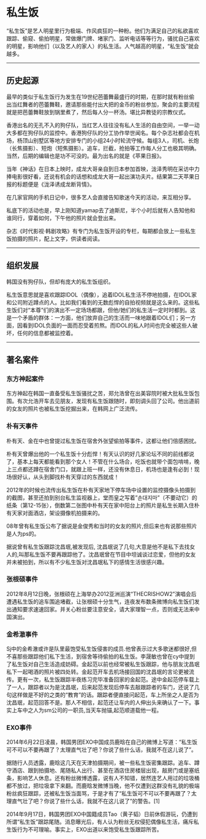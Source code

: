 私生饭
======

“私生饭”是艺人明星里行为极端、作风疯狂的一种粉。他们为满足自己的私欲喜欢跟踪、偷窥、偷拍明星，常做爆门牌、堵家门、监听电话等等行为，骚扰自己喜欢的明星，影响他们（以及艺人的家人）的私生活。人气越高的明星，“私生饭”就会越多。

---

## 历史起源

最早的类似于私生饭行为发生在19世纪芭蕾舞最盛行的时期，在那时就有粉丝偷出当红舞者的芭蕾舞鞋，邀请那些能付出大把的金币的粉丝参加，聚会的主要流程就是把芭蕾舞鞋放到锅里煮了，然后每人分一杯汤。堪比异教徒的宗教仪式。

香港出名的无孔不入的狗仔队，当红艺人往往没有私人生活的自由空间，一举一动大多都在狗仔队的监控中。香港狗仔队的分工协作举世闻名。每个杂志社都会在机场，杨顶山别墅区等地方安排专门的小组24小时轮流守候。每组3人，司机、长炮（长焦摄影）、短炮（短焦摄影）。追车，拦截，抢拍等工作每人分工也极其明确。当然，后期的编辑也是功不可没的。最为出名的就是《苹果日报》。

当年《神话》在日本上映时，成龙大哥亲自到日本参加首映，泷泽秀明在采访中力捧电影很好看，还说有机会的话想和成龙大哥一起出演功夫片。结果第二天苹果日报的标题便是《泷泽诱成龙断背情》。

在几家官网的手机日记中，很多艺人会直接告知歌迷今天的活动，来互相分享。

私底下的活动也是，早上刚知道yamap去了迪斯尼，半个小时后就有人告知他和谁同行，穿着如何，下午他的照片就会登出来。

杂志《时代影视·韩剧攻略》有专门为私生饭开设的专栏，每期都会放上一些私生饭拍摄的照片，配上文字，供读者阅读。

---

## 组织发展

韩国没有狗仔队，但却有庞大的私生饭组织。

私生饭意思就是喜欢跟踪IDOL（偶像），追着IDOL私生活不停地拍摄，在IDOL家和公司附近蹲点的人。比如我们看到的无数彪悍的自拍视频就是这么来的。这些私生饭们对“本尊”们的演出不一定场场都跟，但他/她们的私生活一定时时都到。这是一个矛盾的群体：一方面，他们放弃自己的生活而一味地跟着IDOL们；另一方面，因看到IDOL负面的一面而忍受着煎熬。而IDOL的私人时间也完全被这些人破坏，任何的信息都被监控着。

---

## 著名案件

### 东方神起案件

东方神起在韩国一直备受私生饭骚扰之苦，郑允浩曾在出美容院时被大批私生饭包围。有次允浩开车去见朋友，发现有私生饭跟随时，即刻调头回了公司。他出道前的女友的照片也被私生饭挖掘出来，在韩网上广泛流传。

### 朴有天事件

朴有天、金在中也曾提过私生饭在宿舍外张望偷拍等事件，这都让他们倍感困扰。

朴有天曾爆出他的一个私生饭十分彪悍！有天认识的好几家论坛不同的前线都说了，基本上每天都能看到那个女人！不管在什么场合，吃饭也就带个面包啃啃，晚上三点都还蹲在宿舍门口，就跟上班一样，还没有休息日，机场也是逢有必到！现场很好认，从头到脚找朴有天穿过的东西就成！

2012年的时候也流传出私生饭在朴有天家地下停车场中设置的监控摄像头拍摄到的截图，甚至还拍到别台私生监视器上，堂而皇之写着”손대지마”（不要动它）的纸条（第12-15张），倒数第二张图中朴有天在家中阳台上的照片是私生长期入住朴有天家对面酒店，架设摄像机拍摄来的。

08年曾有私生饭公布了据说是金俊秀和当时的女友的照片,但后来也有说那些照片是人为ps的。

据说曾有私生饭跟踪沈昌珉,被发现后, 沈昌珉说了几句,大意是他不是私下去找女人的,叫那私生饭不要再跟踪他了。沈昌珉曾在节目中坦诚谈过恋爱，但他的女友并未被拍到，所以有不少私生饭对沈昌珉私下的感情生活很感兴趣。

### 张根硕事件

2012年8月12日晚，张根硕在上海举办2012亚洲巡演“THECRISHOW2”演唱会后遭遇私生饭的追车围追堵截，让张根硕十分生气，连夜发布数条微博向私生饭们发出通知要求速速回家。并关心粉丝要注意安全，请大家理智一点，否则或无法来中国演出。

### 金希澈事件

Sj中的金希澈或许是队里最饱受私生饭侵害的成员.他曾表示过大多歌迷都很好,但不喜那些跟踪他们私下生活，到宿舍等待偷拍的私生饭。李晟敏也曾在cy中提到了私生饭对自己生活造成妨碍。金起范以前也经常被私生饭跟踪，他与朋友沈昌珉私下一起喝酒的照片被四处转。金起范开车去机场接回国的沈昌珉的言论更被流传。更有一次，私生饭跟踪半夜练习完毕准备回家的金起范。途中金起范停车载上了一人，跟踪者以为是沈昌珉，后来起范发现后停车去敲跟踪者的车门，还说了几句这样做是不好的之类的“教育”的话。跟踪者便直接问起范，车上所坐之人是否为沈昌珉，起范回答不是。那人不相信，起范还让车内的人伸出头来确认了一下。事实上车中之人为sm公司的一职员,当天车抛锚,起范顺道载他一程。

### EXO事件

2014年6月22日凌晨，韩国男团EXO中国成员鹿晗在自己的微博上写道：“私生饭可不可以不要再跟了？太理直气壮了吧？你说了些什么话，我就不在这儿说了”。

据随行人员透露，鹿晗这几天在天津拍摄期间，被一些私生饭密集跟踪。追车、蹲守酒店、跟到拍摄地、尾随私人出行、甚至在酒店住房楼层出现，敲房门或是塞纸条，影响艺人休息。还有粉丝微博透露，说有人不知错，居然连艺人用过的垃圾桶都不放过，把垃圾拿下来翻。而鹿晗发微博当晚，他不仅遭到这群没有礼貌的极端粉丝疯狂跟踪，还被私生饭当面骂，于是才有了“私生饭可不可以不要再跟了？太理直气壮了吧？你说了些什么话，我就不在这儿说了”的警告。[1] 

2014年9月17日，韩国男团EXO中国籍成员Tao（黄子韬）日前休假游玩，仍遭到所谓“私生饭”跟踪尾随。消息曝光后，有人认为粉丝无权侵犯偶像私生活，痛斥私生饭行为不可理喻。事实上，EXO出道以来饱受私生饭跟踪所苦。
